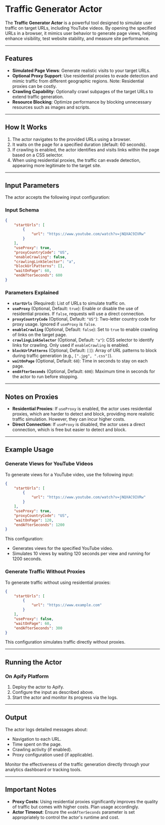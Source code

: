 # Traffic Generator Actor

The **Traffic Generator Actor** is a powerful tool designed to simulate user traffic on target URLs, including YouTube videos. By opening the specified URLs in a browser, it mimics user behavior to generate page views, helping enhance visibility, test website stability, and measure site performance.

---

## Features

- **Simulated Page Views**: Generate realistic visits to your target URLs.
- **Optional Proxy Support**: Use residential proxies to evade detection and mimic traffic from different geographic regions. Note: Residential proxies can be costly.
- **Crawling Capability**: Optionally crawl subpages of the target URLs to extend traffic generation.
- **Resource Blocking**: Optimize performance by blocking unnecessary resources such as images and scripts.

---

## How It Works

1. The actor navigates to the provided URLs using a browser.
2. It waits on the page for a specified duration (default: 60 seconds).
3. If crawling is enabled, the actor identifies and visits links within the page based on a CSS selector.
4. When using residential proxies, the traffic can evade detection, appearing more legitimate to the target site.

---

## Input Parameters

The actor accepts the following input configuration:

### Input Schema
```json
{
    "startUrls": [
        {
            "url": "https://www.youtube.com/watch?v=jNQXAC9IVRw"
        }
    ],
    "useProxy": true,
    "proxyCountryCode": "US",
    "enableCrawling": false,
    "crawlingLinkSelector": "a",
    "blockUrlPatterns": [],
    "waitOnPage": 60,
    "endAfterSeconds": 600
}
```

### Parameters Explained

- **`startUrls`** (Required): List of URLs to simulate traffic on.
- **`useProxy`** (Optional, Default: `true`): Enable or disable the use of residential proxies. If `false`, requests will use a direct connection.
- **`proxyCountryCode`** (Optional, Default: `"US"`): Two-letter country code for proxy usage. Ignored if `useProxy` is `false`.
- **`enableCrawling`** (Optional, Default: `false`): Set to `true` to enable crawling of links on the target page.
- **`crawlingLinkSelector`** (Optional, Default: `"a"`): CSS selector to identify links for crawling. Only used if `enableCrawling` is enabled.
- **`blockUrlPatterns`** (Optional, Default: `[]`): Array of URL patterns to block during traffic generation (e.g., `[".jpg", ".css"]`).
- **`waitOnPage`** (Optional, Default: `60`): Time in seconds to stay on each page.
- **`endAfterSeconds`** (Optional, Default: `600`): Maximum time in seconds for the actor to run before stopping.

---

## Notes on Proxies
- **Residential Proxies**: If `useProxy` is enabled, the actor uses residential proxies, which are harder to detect and block, providing more realistic traffic simulation. However, they can incur higher costs.
- **Direct Connection**: If `useProxy` is disabled, the actor uses a direct connection, which is free but easier to detect and block.

---

## Example Usage

### Generate Views for YouTube Videos

To generate views for a YouTube video, use the following input:
```json
{
    "startUrls": [
        {
            "url": "https://www.youtube.com/watch?v=jNQXAC9IVRw"
        }
    ],
    "useProxy": true,
    "proxyCountryCode": "US",
    "waitOnPage": 120,
    "endAfterSeconds": 1200
}
```

This configuration:
- Generates views for the specified YouTube video.
- Simulates 10 views by waiting 120 seconds per view and running for 1200 seconds.

### Generate Traffic Without Proxies

To generate traffic without using residential proxies:
```json
{
    "startUrls": [
        {
            "url": "https://www.example.com"
        }
    ],
    "useProxy": false,
    "waitOnPage": 60,
    "endAfterSeconds": 300
}
```

This configuration simulates traffic directly without proxies.

---

## Running the Actor

### On Apify Platform
1. Deploy the actor to Apify.
2. Configure the input as described above.
3. Start the actor and monitor its progress via the logs.

---

## Output

The actor logs detailed messages about:
- Navigation to each URL.
- Time spent on the page.
- Crawling activity (if enabled).
- Proxy configuration used (if applicable).

Monitor the effectiveness of the traffic generation directly through your analytics dashboard or tracking tools.

---

## Important Notes
- **Proxy Costs**: Using residential proxies significantly improves the quality of traffic but comes with higher costs. Plan usage accordingly.
- **Actor Timeout**: Ensure the `endAfterSeconds` parameter is set appropriately to control the actor's runtime and cost.